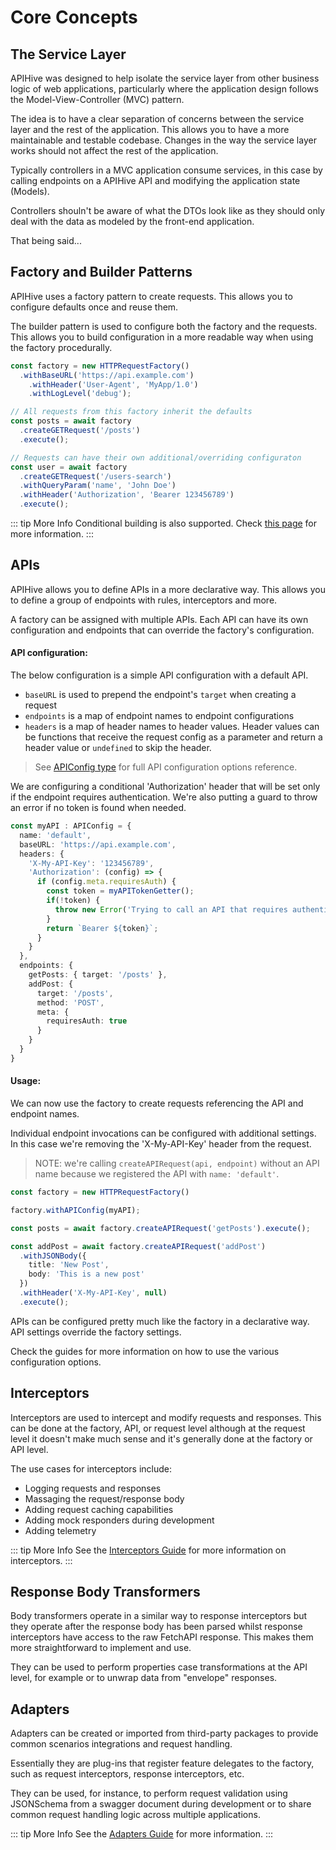 # Core Concepts

## The Service Layer

APIHive was designed to help isolate the service layer from other business logic of web applications, particularly where the application design follows the Model-View-Controller (MVC) pattern.

The idea is to have a clear separation of concerns between the service layer and the rest of the application. This allows you to have a more maintainable and testable codebase. Changes in the way the service layer works should not affect the rest of the application.

Typically controllers in a MVC application consume services, in this case by calling endpoints on a APIHive API and modifying the application state (Models).

Controllers shouln't be aware of what the DTOs look like as they should only deal with the data as modeled by the front-end application.

That being said...

## Factory and Builder Patterns

APIHive uses a factory pattern to create requests. This allows you to configure defaults once and reuse them.

The builder pattern is used to configure both the factory and the requests. 
This allows you to build configuration in a more readable way when using the factory procedurally.

```typescript
const factory = new HTTPRequestFactory()
  .withBaseURL('https://api.example.com')
    .withHeader('User-Agent', 'MyApp/1.0')
    .withLogLevel('debug');

// All requests from this factory inherit the defaults
const posts = await factory
  .createGETRequest('/posts')
  .execute();

// Requests can have their own additional/overriding configuraton
const user = await factory
  .createGETRequest('/users-search')
  .withQueryParam('name', 'John Doe')
  .withHeader('Authorization', 'Bearer 123456789')
  .execute();
```
::: tip More Info
Conditional building is also supported. Check [this page](./conditional-building.md) for more information.
:::

## APIs

APIHive allows you to define APIs in a more declarative way. This allows you to define a group of endpoints with rules, interceptors and more.

A factory can be assigned with multiple APIs. Each API can have its own configuration and endpoints that can override the factory's configuration.

#### API configuration:

The below configuration is a simple API configuration with a default API.

- `baseURL` is used to prepend the endpoint's `target` when creating a request
- `endpoints` is a map of endpoint names to endpoint configurations
- `headers` is a map of header names to header values. Header values can be functions that receive the request config as a parameter and return a header value or `undefined` to skip the header.

> See [APIConfig type](/api/type-aliases/APIConfig.md) for full API configuration options reference.

We are configuring a conditional 'Authorization' header that will be set only if the endpoint requires authentication. We're also putting a guard to throw an error if no token is found when needed.

```typescript
const myAPI : APIConfig = {
  name: 'default',
  baseURL: 'https://api.example.com',
  headers: {
    'X-My-API-Key': '123456789',
    'Authorization': (config) => {
      if (config.meta.requiresAuth) {
        const token = myAPITokenGetter();
        if(!token) {
          throw new Error('Trying to call an API that requires authentication but no token was found');
        }
        return `Bearer ${token}`;
      }
    }
  },
  endpoints: {
    getPosts: { target: '/posts' },
    addPost: { 
      target: '/posts',
      method: 'POST',
      meta: {
        requiresAuth: true
      }
    }
  }
}
```

#### Usage:

We can now use the factory to create requests referencing the API and endpoint names.

Individual endpoint invocations can be configured with additional settings.
In this case we're removing the 'X-My-API-Key' header from the request.

> NOTE: we're calling `createAPIRequest(api, endpoint)` without an API name because we registered the API with `name: 'default'`.

```typescript
const factory = new HTTPRequestFactory()

factory.withAPIConfig(myAPI);

const posts = await factory.createAPIRequest('getPosts').execute();

const addPost = await factory.createAPIRequest('addPost')
  .withJSONBody({
    title: 'New Post',
    body: 'This is a new post'
  })
  .withHeader('X-My-API-Key', null)
  .execute();
```

APIs can be configured pretty much like the factory in a declarative way. API settings override the factory settings.

Check the guides for more information on how to use the various configuration options.

## Interceptors

Interceptors are used to intercept and modify requests and responses. This can be done at the factory, API, or request level although at the request level it doesn't make much sense and it's generally done at the factory or API level.

The use cases for interceptors include:

- Logging requests and responses
- Massaging the request/response body
- Adding request caching capabilities
- Adding mock responders during development
- Adding telemetry

::: tip More Info
See the [Interceptors Guide](./interceptors.md) for more information on interceptors.
:::

## Response Body Transformers

Body transformers operate in a similar way to response interceptors but they operate after the response body has been parsed whilst response interceptors have access to the raw FetchAPI response. This makes them more straightforward to implement and use.

They can be used to perform properties case transformations at the API level, for example  or to unwrap data from "envelope" responses.

## Adapters

Adapters can be created or imported from third-party packages to provide common scenarios integrations and request handling.

Essentially they are plug-ins that register feature delegates to the factory, such as request interceptors, response interceptors, etc.

They can be used, for instance, to perform request validation using JSONSchema from a swagger document during development or to share common request handling logic across multiple applications.

::: tip More Info
See the [Adapters Guide](./adapters.md) for more information.
:::
